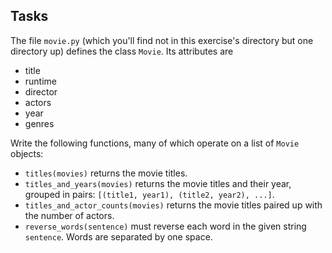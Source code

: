 
## Tasks

The file `movie.py` (which you'll find not in this exercise's directory but one directory up) defines the class `Movie`.
Its attributes are

* title
* runtime
* director
* actors
* year
* genres

Write the following functions, many of which operate on a list of `Movie` objects:

* `titles(movies)` returns the movie titles.
* `titles_and_years(movies)` returns the movie titles and their year, grouped in pairs: `[(title1, year1), (title2, year2), ...]`.
* `titles_and_actor_counts(movies)` returns the movie titles paired up with the number of actors.
* `reverse_words(sentence)` must reverse each word in the given string `sentence`.
  Words are separated by one space.
